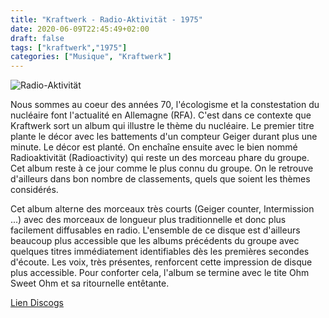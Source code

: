 ```yaml
---
title: "Kraftwerk - Radio-Aktivität - 1975"
date: 2020-06-09T22:45:49+02:00
draft: false
tags: ["kraftwerk","1975"]
categories: ["Musique", "Kraftwerk"]
---
```

![Radio-Aktivität](https://img.discogs.com/4DAjc6dJ-s1ASKBN2Rl3rxvV0UI=/fit-in/600x592/filters:strip_icc():format(jpeg):mode_rgb():quality(90)/discogs-images/R-494494-1227517500.jpeg.jpg)

Nous sommes au coeur des années 70, l'écologisme et la constestation du nucléaire font l'actualité en Allemagne (RFA). C'est dans ce contexte que Kraftwerk sort un album qui illustre le thème du nucléaire. Le premier titre plante le décor avec les battements d'un compteur Geiger durant plus une minute. Le décor est planté. On enchaîne ensuite avec le bien nommé Radioaktivität (Radioactivity) qui reste un des morceau phare du groupe. Cet album reste à ce jour comme le plus connu du groupe. On le retrouve d'ailleurs dans bon nombre de classements, quels que soient les thèmes considérés. 

Cet album alterne des morceaux très courts (Geiger counter, Intermission ...) avec des morceaux de longueur plus traditionnelle et donc plus facilement diffusables en radio. L'ensemble de ce disque est d'ailleurs beaucoup plus accessible que les albums précédents du groupe avec quelques titres immédiatement identifiables dès les premières secondes d'écoute. Les voix, très présentes, renforcent cette impression de disque plus accessible. Pour conforter cela, l'album se termine avec le tite Ohm Sweet Ohm et sa ritournelle entêtante.

[Lien Discogs](https://www.discogs.com/fr/Kraftwerk-Radio-Activity/master/3228)
